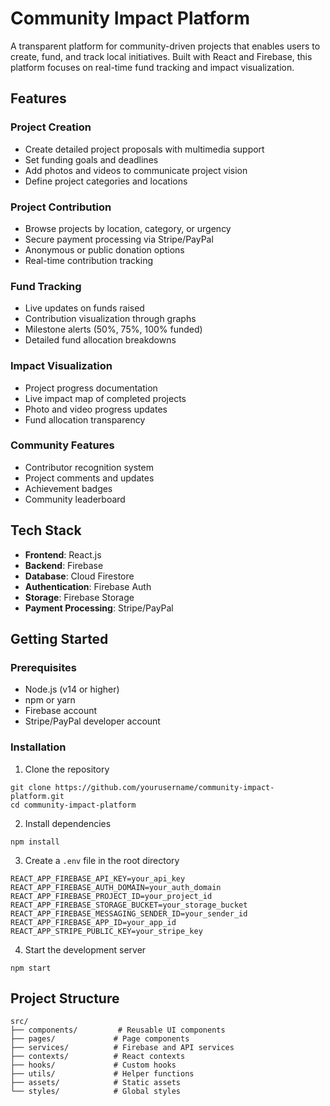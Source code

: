 # Community Impact Platform

A transparent platform for community-driven projects that enables users to create, fund, and track local initiatives. Built with React and Firebase, this platform focuses on real-time fund tracking and impact visualization.

## Features

### Project Creation
- Create detailed project proposals with multimedia support
- Set funding goals and deadlines
- Add photos and videos to communicate project vision
- Define project categories and locations

### Project Contribution
- Browse projects by location, category, or urgency
- Secure payment processing via Stripe/PayPal
- Anonymous or public donation options
- Real-time contribution tracking

### Fund Tracking
- Live updates on funds raised
- Contribution visualization through graphs
- Milestone alerts (50%, 75%, 100% funded)
- Detailed fund allocation breakdowns

### Impact Visualization
- Project progress documentation
- Live impact map of completed projects
- Photo and video progress updates
- Fund allocation transparency

### Community Features
- Contributor recognition system
- Project comments and updates
- Achievement badges
- Community leaderboard

## Tech Stack

- **Frontend**: React.js
- **Backend**: Firebase
- **Database**: Cloud Firestore
- **Authentication**: Firebase Auth
- **Storage**: Firebase Storage
- **Payment Processing**: Stripe/PayPal

## Getting Started

### Prerequisites
- Node.js (v14 or higher)
- npm or yarn
- Firebase account
- Stripe/PayPal developer account

### Installation

1. Clone the repository
```
git clone https://github.com/yourusername/community-impact-platform.git
cd community-impact-platform
```

2. Install dependencies
```
npm install
```

3. Create a `.env` file in the root directory
```
REACT_APP_FIREBASE_API_KEY=your_api_key
REACT_APP_FIREBASE_AUTH_DOMAIN=your_auth_domain
REACT_APP_FIREBASE_PROJECT_ID=your_project_id
REACT_APP_FIREBASE_STORAGE_BUCKET=your_storage_bucket
REACT_APP_FIREBASE_MESSAGING_SENDER_ID=your_sender_id
REACT_APP_FIREBASE_APP_ID=your_app_id
REACT_APP_STRIPE_PUBLIC_KEY=your_stripe_key
```

4. Start the development server
```
npm start
```

## Project Structure

```
src/
├── components/         # Reusable UI components
├── pages/             # Page components
├── services/          # Firebase and API services
├── contexts/          # React contexts
├── hooks/             # Custom hooks
├── utils/             # Helper functions
├── assets/            # Static assets
└── styles/            # Global styles
```
